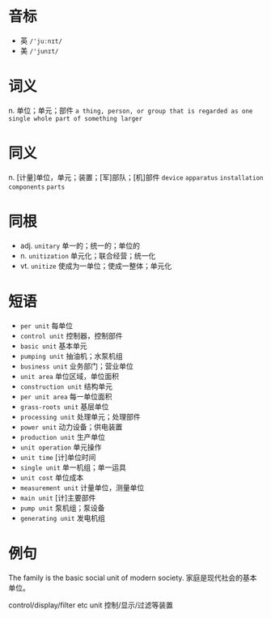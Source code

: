 # 音标

- 英 `/'juːnɪt/`
- 美 `/'junɪt/`

# 词义

n. 单位；单元；部件
`a thing, person, or group that is regarded as one single whole part of something larger`

# 同义

n. [计量]单位，单元；装置；[军]部队；[机]部件
`device` `apparatus` `installation` `components` `parts`

# 同根

- adj. `unitary` 单一的；统一的；单位的
- n. `unitization` 单元化；联合经营；统一化
- vt. `unitize` 使成为一单位；使成一整体；单元化

# 短语

- `per unit` 每单位
- `control unit` 控制器，控制部件
- `basic unit` 基本单元
- `pumping unit` 抽油机；水泵机组
- `business unit` 业务部门；营业单位
- `unit area` 单位区域，单位面积
- `construction unit` 结构单元
- `per unit area` 每一单位面积
- `grass-roots unit` 基层单位
- `processing unit` 处理单元；处理部件
- `power unit` 动力设备；供电装置
- `production unit` 生产单位
- `unit operation` 单元操作
- `unit time` [计]单位时间
- `single unit` 单一机组；单一运具
- `unit cost` 单位成本
- `measurement unit` 计量单位，测量单位
- `main unit` [计]主要部件
- `pump unit` 泵机组；泵设备
- `generating unit` 发电机组

# 例句

The family is the basic social unit of modern society.
家庭是现代社会的基本单位。

control/display/filter etc unit
控制/显示/过滤等装置


